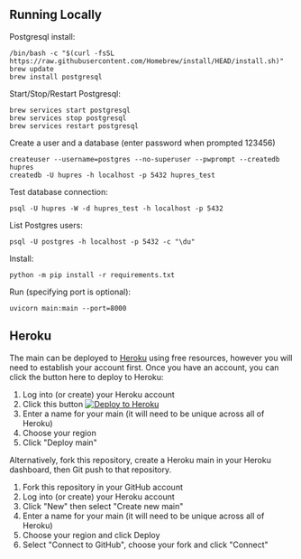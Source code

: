 ## Running Locally

Postgresql install:

    /bin/bash -c "$(curl -fsSL https://raw.githubusercontent.com/Homebrew/install/HEAD/install.sh)"
    brew update
    brew install postgresql

Start/Stop/Restart Postgresql:
    
    brew services start postgresql
    brew services stop postgresql
    brew services restart postgresql

Create a user and a database (enter password when prompted 123456)

    createuser --username=postgres --no-superuser --pwprompt --createdb hupres
    createdb -U hupres -h localhost -p 5432 hupres_test

Test database connection:

    psql -U hupres -W -d hupres_test -h localhost -p 5432

List Postgres users:

    psql -U postgres -h localhost -p 5432 -c "\du"

Install:

    python -m pip install -r requirements.txt

Run (specifying port is optional):

    uvicorn main:main --port=8000


## Heroku

The main can be deployed to [Heroku](https://heroku.com) using free resources, however you will need to establish your
account first. Once you have an account, you can click the button here to deploy to Heroku:

1. Log into (or create) your Heroku account
2. Click this button [![Deploy to Heroku](https://www.herokucdn.com/deploy/button.svg)](https://heroku.com/deploy?template=https://github.com/bennylope/python-deployments-hello-world)
3. Enter a name for your main (it will need to be unique across all of Heroku)
4. Choose your region
5. Click "Deploy main"

Alternatively, fork this repository, create a Heroku main in your Heroku dashboard, then Git push to that repository.

1. Fork this repository in your GitHub account
1. Log into (or create) your Heroku account
2. Click "New" then select "Create new main"
3. Enter a name for your main (it will need to be unique across all of Heroku)
4. Choose your region and click Deploy
5. Select "Connect to GitHub", choose your fork and click "Connect"
